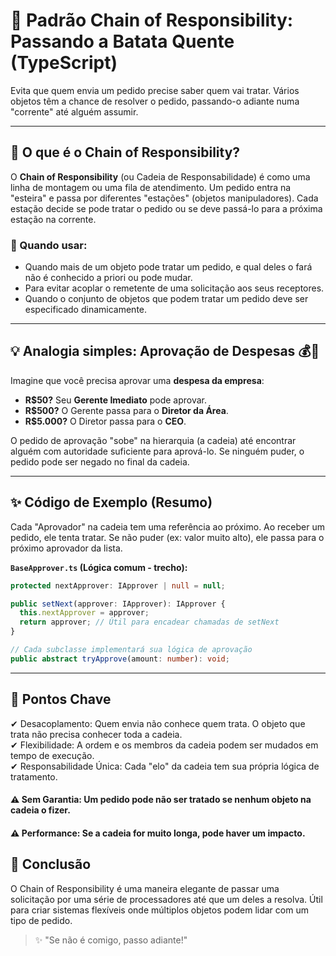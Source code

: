 # 🔗 Padrão Chain of Responsibility: Passando a Batata Quente (TypeScript)

Evita que quem envia um pedido precise saber quem vai tratar. Vários objetos têm a chance de resolver o pedido, passando-o adiante numa "corrente" até alguém assumir.

---

## 📌 O que é o Chain of Responsibility?

O **Chain of Responsibility** (ou Cadeia de Responsabilidade) é como uma linha de montagem ou uma fila de atendimento. Um pedido entra na "esteira" e passa por diferentes "estações" (objetos manipuladores). Cada estação decide se pode tratar o pedido ou se deve passá-lo para a próxima estação na corrente.

### 🎯 Quando usar:

- Quando mais de um objeto pode tratar um pedido, e qual deles o fará não é conhecido a priori ou pode mudar.
- Para evitar acoplar o remetente de uma solicitação aos seus receptores.
- Quando o conjunto de objetos que podem tratar um pedido deve ser especificado dinamicamente.

---

## 💡 Analogia simples: Aprovação de Despesas 💰🏢

Imagine que você precisa aprovar uma **despesa da empresa**:

- **R$50?** Seu **Gerente Imediato** pode aprovar.
- **R$500?** O Gerente passa para o **Diretor da Área**.
- **R$5.000?** O Diretor passa para o **CEO**.

O pedido de aprovação "sobe" na hierarquia (a cadeia) até encontrar alguém com autoridade suficiente para aprová-lo. Se ninguém puder, o pedido pode ser negado no final da cadeia.

---

## ✨ Código de Exemplo (Resumo)

Cada "Aprovador" na cadeia tem uma referência ao próximo. Ao receber um pedido, ele tenta tratar. Se não puder (ex: valor muito alto), ele passa para o próximo aprovador da lista.

**`BaseApprover.ts` (Lógica comum - trecho):**

```typescript
protected nextApprover: IApprover | null = null;

public setNext(approver: IApprover): IApprover {
  this.nextApprover = approver;
  return approver; // Útil para encadear chamadas de setNext
}

// Cada subclasse implementará sua lógica de aprovação
public abstract tryApprove(amount: number): void;
```

---

## 🧠 Pontos Chave

✔ Desacoplamento: Quem envia não conhece quem trata. O objeto que trata não precisa conhecer toda a cadeia.  
✔ Flexibilidade: A ordem e os membros da cadeia podem ser mudados em tempo de execução.  
✔ Responsabilidade Única: Cada "elo" da cadeia tem sua própria lógica de tratamento.

#### ⚠️ Sem Garantia: Um pedido pode não ser tratado se nenhum objeto na cadeia o fizer.

#### ⚠️ Performance: Se a cadeia for muito longa, pode haver um impacto.

## 📌 Conclusão

O Chain of Responsibility é uma maneira elegante de passar uma solicitação por uma série de processadores até que um deles a resolva. Útil para criar sistemas flexíveis onde múltiplos objetos podem lidar com um tipo de pedido.

> ✨ "Se não é comigo, passo adiante!"
